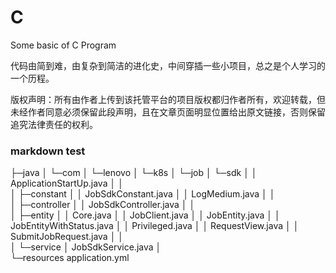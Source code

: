 # C
Some basic of C Program

代码由简到难，由复杂到简洁的进化史，中间穿插一些小项目，总之是个人学习的一个历程。

版权声明：所有由作者上传到该托管平台的项目版权都归作者所有，欢迎转载，但未经作者同意必须保留此段声明，且在文章页面明显位置给出原文链接，否则保留追究法律责任的权利。

### markdown test
├─java
   │  └─com
   │      └─lenovo
   │          └─k8s
   │              └─job
   │                  └─sdk
   │                      │  ApplicationStartUp.java
   │                      │  
   │                      ├─constant
   │                      │      JobSdkConstant.java
   │                      │      LogMedium.java
   │                      │      
   │                      ├─controller
   │                      │      JobSdkController.java
   │                      │      
   │                      ├─entity
   │                      │      Core.java
   │                      │      JobClient.java
   │                      │      JobEntity.java
   │                      │      JobEntityWithStatus.java
   │                      │      Privileged.java
   │                      │      RequestView.java
   │                      │      SubmitJobRequest.java
   │                      │      
   │                      └─service
   │                              JobSdkService.java
   │                              
   └─resources
           application.yml
